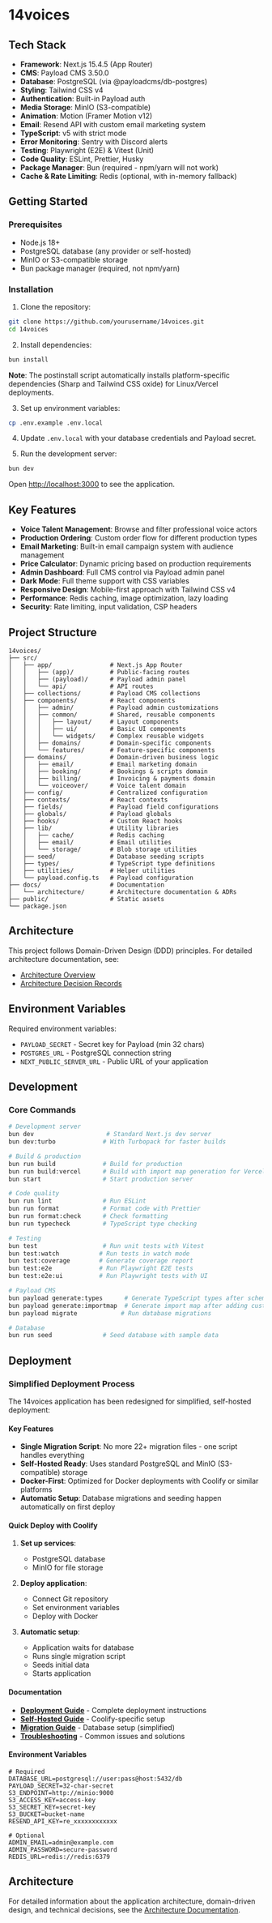 # 14voices

## Tech Stack

- **Framework**: Next.js 15.4.5 (App Router)
- **CMS**: Payload CMS 3.50.0
- **Database**: PostgreSQL (via @payloadcms/db-postgres)
- **Styling**: Tailwind CSS v4
- **Authentication**: Built-in Payload auth
- **Media Storage**: MinIO (S3-compatible)
- **Animation**: Motion (Framer Motion v12)
- **Email**: Resend API with custom email marketing system
- **TypeScript**: v5 with strict mode
- **Error Monitoring**: Sentry with Discord alerts
- **Testing**: Playwright (E2E) & Vitest (Unit)
- **Code Quality**: ESLint, Prettier, Husky
- **Package Manager**: Bun (required - npm/yarn will not work)
- **Cache & Rate Limiting**: Redis (optional, with in-memory fallback)

## Getting Started

### Prerequisites

- Node.js 18+
- PostgreSQL database (any provider or self-hosted)
- MinIO or S3-compatible storage
- Bun package manager (required, not npm/yarn)

### Installation

1. Clone the repository:

```bash
git clone https://github.com/yourusername/14voices.git
cd 14voices
```

2. Install dependencies:

```bash
bun install
```

**Note**: The postinstall script automatically installs platform-specific dependencies (Sharp and Tailwind CSS oxide) for Linux/Vercel deployments.

3. Set up environment variables:

```bash
cp .env.example .env.local
```

4. Update `.env.local` with your database credentials and Payload secret.

5. Run the development server:

```bash
bun dev
```

Open [http://localhost:3000](http://localhost:3000) to see the application.

## Key Features

- **Voice Talent Management**: Browse and filter professional voice actors
- **Production Ordering**: Custom order flow for different production types
- **Email Marketing**: Built-in email campaign system with audience management
- **Price Calculator**: Dynamic pricing based on production requirements
- **Admin Dashboard**: Full CMS control via Payload admin panel
- **Dark Mode**: Full theme support with CSS variables
- **Responsive Design**: Mobile-first approach with Tailwind CSS v4
- **Performance**: Redis caching, image optimization, lazy loading
- **Security**: Rate limiting, input validation, CSP headers

## Project Structure

```
14voices/
├── src/
│   ├── app/                # Next.js App Router
│   │   ├── (app)/          # Public-facing routes
│   │   ├── (payload)/      # Payload admin panel
│   │   └── api/            # API routes
│   ├── collections/        # Payload CMS collections
│   ├── components/         # React components
│   │   ├── admin/          # Payload admin customizations
│   │   ├── common/         # Shared, reusable components
│   │   │   ├── layout/     # Layout components
│   │   │   ├── ui/         # Basic UI components
│   │   │   └── widgets/    # Complex reusable widgets
│   │   ├── domains/        # Domain-specific components
│   │   └── features/       # Feature-specific components
│   ├── domains/            # Domain-driven business logic
│   │   ├── email/          # Email marketing domain
│   │   ├── booking/        # Bookings & scripts domain
│   │   ├── billing/        # Invoicing & payments domain
│   │   └── voiceover/      # Voice talent domain
│   ├── config/             # Centralized configuration
│   ├── contexts/           # React contexts
│   ├── fields/             # Payload field configurations
│   ├── globals/            # Payload globals
│   ├── hooks/              # Custom React hooks
│   ├── lib/                # Utility libraries
│   │   ├── cache/          # Redis caching
│   │   ├── email/          # Email utilities
│   │   └── storage/        # Blob storage utilities
│   ├── seed/               # Database seeding scripts
│   ├── types/              # TypeScript type definitions
│   ├── utilities/          # Helper utilities
│   └── payload.config.ts   # Payload configuration
├── docs/                   # Documentation
│   └── architecture/       # Architecture documentation & ADRs
├── public/                 # Static assets
└── package.json
```

## Architecture

This project follows Domain-Driven Design (DDD) principles. For detailed architecture documentation, see:

- [Architecture Overview](./docs/architecture/README.md)
- [Architecture Decision Records](./docs/architecture/adr/)

## Environment Variables

Required environment variables:

- `PAYLOAD_SECRET` - Secret key for Payload (min 32 chars)
- `POSTGRES_URL` - PostgreSQL connection string
- `NEXT_PUBLIC_SERVER_URL` - Public URL of your application

## Development

### Core Commands

```bash
# Development server
bun dev                    # Standard Next.js dev server
bun dev:turbo             # With Turbopack for faster builds

# Build & production
bun run build             # Build for production
bun run build:vercel      # Build with import map generation for Vercel
bun start                 # Start production server

# Code quality
bun run lint              # Run ESLint
bun run format            # Format code with Prettier
bun run format:check      # Check formatting
bun run typecheck         # TypeScript type checking

# Testing
bun test                  # Run unit tests with Vitest
bun test:watch           # Run tests in watch mode
bun test:coverage        # Generate coverage report
bun test:e2e             # Run Playwright E2E tests
bun test:e2e:ui          # Run Playwright tests with UI

# Payload CMS
bun payload generate:types      # Generate TypeScript types after schema changes
bun payload generate:importmap  # Generate import map after adding custom components
bun payload migrate            # Run database migrations

# Database
bun run seed              # Seed database with sample data
```

## Deployment

### Simplified Deployment Process

The 14voices application has been redesigned for simplified, self-hosted deployment:

#### Key Features

- **Single Migration Script**: No more 22+ migration files - one script handles everything
- **Self-Hosted Ready**: Uses standard PostgreSQL and MinIO (S3-compatible) storage
- **Docker-First**: Optimized for Docker deployments with Coolify or similar platforms
- **Automatic Setup**: Database migrations and seeding happen automatically on first deploy

#### Quick Deploy with Coolify

1. **Set up services**:
   - PostgreSQL database
   - MinIO for file storage

2. **Deploy application**:
   - Connect Git repository
   - Set environment variables
   - Deploy with Docker

3. **Automatic setup**:
   - Application waits for database
   - Runs single migration script
   - Seeds initial data
   - Starts application

#### Documentation

- **[Deployment Guide](./docs/DEPLOYMENT_GUIDE.md)** - Complete deployment instructions
- **[Self-Hosted Guide](./docs/SELF_HOSTED_DEPLOYMENT.md)** - Coolify-specific setup
- **[Migration Guide](./docs/DATABASE_MIGRATION_GUIDE.md)** - Database setup (simplified)
- **[Troubleshooting](./docs/DEPLOYMENT_TROUBLESHOOTING.md)** - Common issues and solutions

#### Environment Variables

```env
# Required
DATABASE_URL=postgresql://user:pass@host:5432/db
PAYLOAD_SECRET=32-char-secret
S3_ENDPOINT=http://minio:9000
S3_ACCESS_KEY=access-key
S3_SECRET_KEY=secret-key
S3_BUCKET=bucket-name
RESEND_API_KEY=re_xxxxxxxxxxxx

# Optional
ADMIN_EMAIL=admin@example.com
ADMIN_PASSWORD=secure-password
REDIS_URL=redis://redis:6379
```

## Architecture

For detailed information about the application architecture, domain-driven design, and technical decisions, see the [Architecture Documentation](./docs/architecture/).
